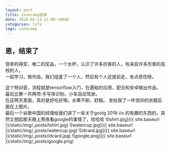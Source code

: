 ```yaml
---
layout: post
title: innocamp结束
date: 2018-05-13 17:00 +0800
categories: life
tags: innocamp
---
```


恩，结束了
-
<!--more-->
侥幸的得奖，唯二的奖品，一个水杯，认识了许多厉害的人，有来自许多厉害的高校的人，  
一起学习，做作品，我们组差了一个人，然后有个人还提前走，有点悲伤呀。  

这个特训营，流程就是tensorflow入门，在基础的应用，配合和安卓做出作品，  
最后比赛一共两项:手写体识别，小车自动驾驶。  
在这两天里面，真的是好吃好喝，水果不断，舒服。
发给我了一件信仰的衣服后面在上图片。  
最后一个谷歌中国的经理给我们讲了一些关于goolg 2018 i/o 的有趣的东西的，突然又想起那天晚上熬夜看google的事情了，哈哈哈
![tshirt.jpg]({{ site.baseurl }}/static/img/_posts/tshirt.jpg)
![watercup.jpg]({{ site.baseurl }}/static/img/_posts/watercup.jpg)
![idcard.jpg]({{ site.baseurl }}/static/img/_posts/idcard.jpg)
![google.png]({{ site.baseurl }}/static/img/_posts/google.png)


